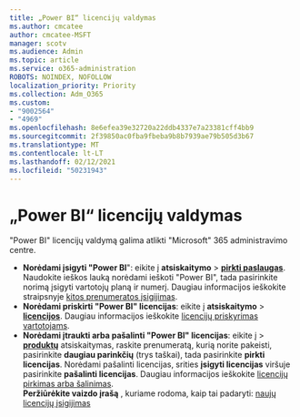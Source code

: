 ```yaml
---
title: „Power BI“ licencijų valdymas
ms.author: cmcatee
author: cmcatee-MSFT
manager: scotv
ms.audience: Admin
ms.topic: article
ms.service: o365-administration
ROBOTS: NOINDEX, NOFOLLOW
localization_priority: Priority
ms.collection: Adm_O365
ms.custom:
- "9002564"
- "4969"
ms.openlocfilehash: 8e6efea39e32720a22ddb4337e7a23381cff4bb9
ms.sourcegitcommit: 2f39850ac0fba9fbeba9b8b7939ae79b505d3b67
ms.translationtype: MT
ms.contentlocale: lt-LT
ms.lasthandoff: 02/12/2021
ms.locfileid: "50231943"
---
```

# <a name="power-bi-license-management"></a>„Power BI“ licencijų valdymas

"Power BI" licencijų valdymą galima atlikti "Microsoft" 365 administravimo centre.

- **Norėdami įsigyti "Power BI**": eikite į **atsiskaitymo** \> **[pirkti paslaugas](https://go.microsoft.com/fwlink/p/?linkid=868433)**. Naudokite ieškos lauką norėdami ieškoti "Power BI", tada pasirinkite norimą įsigyti vartotojų planą ir numerį. Daugiau informacijos ieškokite straipsnyje [kitos prenumeratos įsigijimas](https://docs.microsoft.com/microsoft-365/commerce/try-or-buy-microsoft-365#buy-a-different-subscription).
- **Norėdami priskirti "Power BI" licencijas**: eikite į **atsiskaitymo**  >  **[licencijos](https://go.microsoft.com/fwlink/p/?linkid=842264)**. Daugiau informacijos ieškokite [licencijų priskyrimas vartotojams](https://docs.microsoft.com/microsoft-365/admin/manage/assign-licenses-to-users).
- **Norėdami įtraukti arba pašalinti "Power BI" licencijas**: eikite į  >  **[produktų](https://go.microsoft.com/fwlink/p/?linkid=842054)** atsiskaitymas, raskite prenumeratą, kurią norite pakeisti, pasirinkite **daugiau parinkčių** (trys taškai), tada pasirinkite **pirkti licencijas**. Norėdami pašalinti licencijas, srities **įsigyti licencijas** viršuje pasirinkite **pašalinti licencijas**. Daugiau informacijos ieškokite [licencijų pirkimas arba šalinimas](https://docs.microsoft.com/microsoft-365/commerce/licenses/buy-licenses). \
**Peržiūrėkite vaizdo įrašą** , kuriame rodoma, kaip tai padaryti: [naujų licencijų įsigijimas](https://go.microsoft.com/fwlink/p/?linkid=2154857)